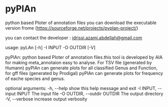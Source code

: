 # pyPlAn
python based Ploter of annotation files
you can download the executable version frome (https://sourceforge.net/projects/pyplan-project/)

you can contact the developer :
  idrissi.azami.abdellah@gmail.com

usage: pyLAn [-h] -I INPUT -O OUTDIR [-V]

pyPlAn: python based Ploter of annotation files.this tool is developed by AIA
for making meta_annotaion easy to analyse. For TSV file (generated by Humann)
pyPlAn can generate plots for all classified Genus and Function, for gff files
(generated by Prodigal) pyPlAn can generate plots for frequency of eache
species and genus.

optional arguments:
  -h, --help            show this help message and exit
  -I INPUT, --input INPUT
                        The input file
  -O OUTDIR, --outdir OUTDIR
                        The output directory
  -V, --verbose         increase output verbosity
